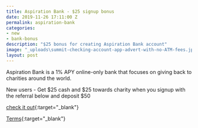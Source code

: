 ```yaml
---
title: Aspiration Bank - $25 signup bonus
date: 2019-11-26 17:11:00 Z
permalink: aspiration-bank
categories:
- new
- bank-bonus
description: "$25 bonus for creating Aspiration Bank account"
image: "_uploads\summit-checking-account-app-advert-with-no-ATM-fees.jpg"
layout: post
---
```


Aspiration Bank is a 1% APY online-only bank that focuses on giving back to charities around the world. 

New users - Get $25 cash and $25 towards charity when you signup with the referral below and deposit $50


[check it out](https://my.aspiration.com/welcome/DRAKF86XYW23ASHA){:target="_blank"}

[Terms](https://my.aspiration.com/faq/Opening-an-Account%3EGetting-Started%3EWhat-is-your-referral-program-){:target="_blank"}
